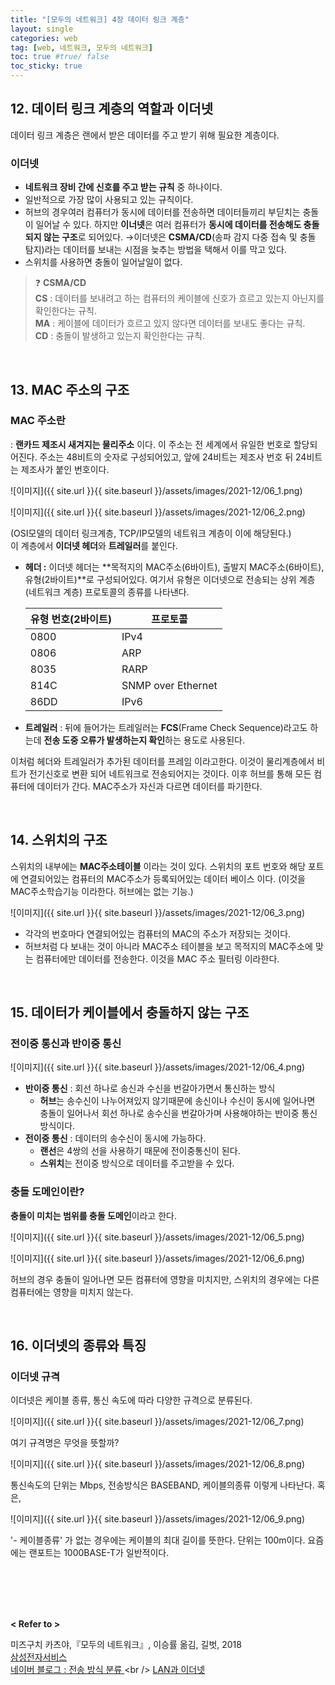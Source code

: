 ```yaml
---
title: "[모두의 네트워크] 4장 데이터 링크 계층"
layout: single
categories: web
tag: [web, 네트워크, 모두의 네트워크]
toc: true #true/ false
toc_sticky: true
---
```



## 12. 데이터 링크 계층의 역할과 이더넷

데이터 링크 계층은 랜에서 받은 데이터를 주고 받기 위해 필요한 계층이다. 

### 이더넷

- **네트워크 장비 간에 신호를 주고 받는 규칙** 중 하나이다.
- 일반적으로 가장 많이 사용되고 있는 규칙이다.
- 허브의 경우여러 컴퓨터가 동시에 데이터를 전송하면 데이터들끼리 부딛치는 충돌 이 일어날 수 있다.
하지만 **이너넷**은 여러 컴퓨터가 **동시에 데이터를 전송해도 충돌되지 않는 구조**로 되어있다.
→이더넷은 **CSMA/CD**(송파 감지 다중 접속 및 충돌 탐지)라는 데이터를 보내는 시점을 늦추는 방법을 택해서 이를 막고 있다.
- 스위치를 사용하면 충돌이 일어날일이 없다.

> ❓ **CSMA/CD** <br />
**CS** : 데이터를 보내려고 하는 컴퓨터의 케이블에 신호가 흐르고 있는지 아닌지를 확인한다는 규칙.<br />
**MA** : 케이블에 데이터가 흐르고 있지 않다면 데이터를 보내도 좋다는 규칙.<br />
**CD** : 충돌이 발생하고 있는지 확인한다는 규칙.

<br />

## 13. MAC 주소의 구조

### MAC 주소란

: **랜카드 제조시 새겨지는 물리주소** 이다. 이 주소는 전 세계에서 유일한 번호로 할당되어진다.
주소는 48비트의 숫자로 구성되어있고, 앞에 24비트는 제조사 번호 뒤 24비트는 제조사가 붙인 번호이다.

![이미지]({{ site.url }}{{ site.baseurl }}/assets/images/2021-12/06_1.png)


![이미지]({{ site.url }}{{ site.baseurl }}/assets/images/2021-12/06_2.png)

(OSI모델의 데이터 링크계층, TCP/IP모델의 네트워크 계층이 이에 해당된다.) <br />
이 계층에서 **이더넷 헤더**와 **트레일러**를 붙인다.

- **헤더 :** 이더넷 헤더는 **목적지의 MAC주소(6바이트), 출발지 MAC주소(6바이트), 유형(2바이트)**로 구성되어있다.
    여기서 유형은 이더넷으로 전송되는 상위 계층(네트워크 계층) 프로토콜의 종류를 나타낸다.
    
    | 유형 번호(2바이트) | 프로토콜 |
    | --- | --- |
    | 0800 | IPv4 |
    | 0806 | ARP |
    | 8035 | RARP |
    | 814C | SNMP over Ethernet |
    | 86DD | IPv6 |
- **트레일러** : 뒤에 들어가는 트레일러는 **FCS**(Frame Check Sequence)라고도 하는데 **전송 도중 오류가 발생하는지 확인**하는 용도로 사용된다.

이처럼 헤더와 트레일러가 추가된 데이터를 프레임 이라고한다. 이것이 물리계층에서 비트가 전기신호로 변환 되어 네트워크로 전송되어지는 것이다.
이후 허브를 통해 모든 컴퓨터에 데이터가 간다. 
MAC주소가 자신과 다르면 데이터를 파기한다. 

<br />

## 14. 스위치의 구조

스위치의 내부에는 **MAC주소테이블** 이라는 것이 있다. 스위치의 포트 번호와 해당 포트에 연결되어있는 컴퓨터의 MAC주소가 등록되어있는 데이터 베이스 이다. (이것을 MAC주소학습기능 이라한다. 허브에는 없는 기능.)

![이미지]({{ site.url }}{{ site.baseurl }}/assets/images/2021-12/06_3.png)

- 각각의 번호마다 연결되어있는 컴퓨터의 MAC의 주소가 저장되는 것이다.
- 허브처럼 다 보내는 것이 아니라 MAC주소 테이블을 보고 목적지의 MAC주소에 맞는 컴퓨터에만 데이터를 전송한다. 이것을 MAC 주소 필터링 이라한다.

<br />

## 15. 데이터가 케이블에서 충돌하지 않는 구조

### 전이중 통신과 반이중 통신

![이미지]({{ site.url }}{{ site.baseurl }}/assets/images/2021-12/06_4.png)

- **반이중 통신** : 회선 하나로 송신과 수신을 번갈아가면서 통신하는 방식
    - **허브**는 송수신이 나누어져있지 않기때문에 송신이나 수신이 동시에 일어나면 충돌이 일어나서 회선 하나로 송수신을 번갈아가며 사용해야하는 반이중 통신 방식이다.
- **전이중 통신** : 데이터의 송수신이 동시에 가능하다.
    - **랜선**은 4쌍의 선을 사용하기 때문에 전이중통신이 된다.
    - **스위치**는 전이중 방식으로 데이터를 주고받을 수 있다.

### 충돌 도메인이란?

**충돌이 미치는 범위를 충돌 도메인**이라고 한다.

![이미지]({{ site.url }}{{ site.baseurl }}/assets/images/2021-12/06_5.png)

![이미지]({{ site.url }}{{ site.baseurl }}/assets/images/2021-12/06_6.png)

허브의 경우 충돌이 일어나면 모든 컴퓨터에 영향을 미치지만, 스위치의 경우에는 다른 컴퓨터에는 영향을 미치지 않는다.

<br />

## 16. 이더넷의 종류와 특징

### 이더넷 규격

이더넷은 케이블 종류, 통신 속도에 따라 다양한 규격으로 분류된다.

![이미지]({{ site.url }}{{ site.baseurl }}/assets/images/2021-12/06_7.png)

여기 규격명은 무엇을 뜻할까?

![이미지]({{ site.url }}{{ site.baseurl }}/assets/images/2021-12/06_8.png)

통신속도의 단위는 Mbps, 전송방식은 BASEBAND, 케이블의종류 이렇게 나타난다. 혹은,

![이미지]({{ site.url }}{{ site.baseurl }}/assets/images/2021-12/06_9.png)

'- 케이블종류' 가 없는 경우에는 케이블의 최대 길이를 뜻한다. 단위는 100m이다.
요즘에는 랜포트는 1000BASE-T가 일반적이다.


<br /><br /><br /><br />

**< Refer to >**<br />

미즈구치 카츠야,『모두의 네트워크』, 이승률 옮김, 길벗, 2018 <br />
[삼성전자서비스](https://www.samsungsvc.co.kr/solution/35790) <br />
[ 네이버 블로그 : 전송 방식 분류 ]([https://m.blog.naver.com/cni1577/221527666494](https://m.blog.naver.com/cni1577/221527666494)) <br />
[ LAN과 이더넷 ]([https://handreamnet.tistory.com/496](https://handreamnet.tistory.com/496))